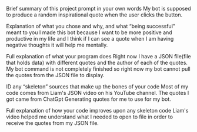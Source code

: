 




Brief summary of this project prompt in your own words
My bot is supposed to produce a random inspirational quote when the user clicks the button. 

Explanation of what you chose and why, and what “being successful” meant to you
I made this bot because I want to be more positive and productive in my life and I think if I can see a quote when I am having negative thoughts it will help me mentally.

Full explanation of what your program does
Right now I have a JSON file(file that holds data) with different quotes and the author of each of the quotes. My bot command is not completely finished so right now my bot cannot pull the quotes from the JSON file to display.

ID any “skeleton” sources that make up the bones of your code
Most of my code comes from Liam's JSON video on his YouTube channel. The quotes I got came from ChatGpt Generating quotes for me to use for my bot.

Full explanation of how your code improves upon any skeleton code
Liam's video helped me understand what I needed to open to file in order to receive the quotes from my JSON file. 
